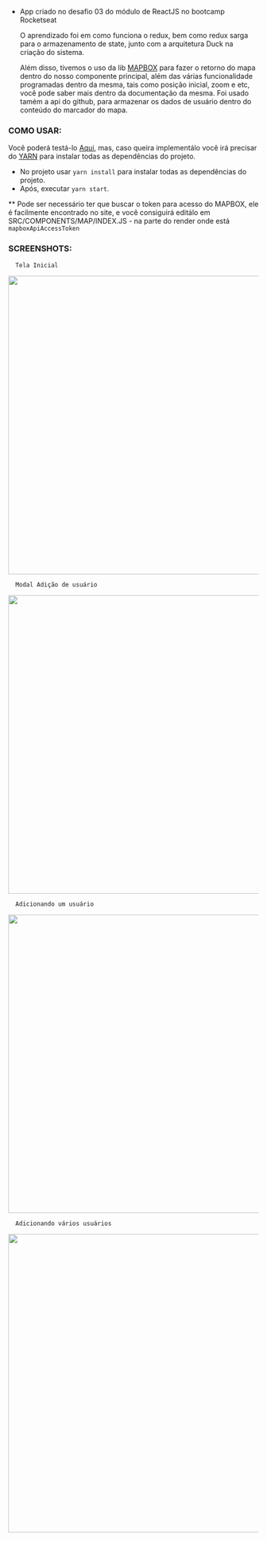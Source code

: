 
- App criado no desafio 03 do módulo de ReactJS no bootcamp Rocketseat

  O aprendizado foi em como funciona o redux, bem como redux sarga para o armazenamento de state, junto com a arquitetura Duck na criação do sistema.
  
  Além disso, tivemos o uso da lib [MAPBOX](https://www.mapbox.com/) para fazer o retorno do mapa dentro do nosso componente principal, além das várias funcionalidade programadas dentro da mesma, tais como posição inicial, zoom e etc, você pode saber mais dentro da documentação da mesma.
  Foi usado tamém a api do github, para armazenar os dados de usuário dentro do conteúdo do marcador do mapa.
  
 ### COMO USAR:
 
 Você poderá testá-lo [Aqui](https://projects.isaacmeira.dev), mas, caso queira implementálo você irá precisar do [YARN](https://yarnpkg.com/pt-BR/) para instalar todas as dependências do projeto.
 
  - No projeto usar `yarn install` para instalar todas as dependências do projeto.
  - Após, executar `yarn start`.
  
  ** Pode ser necessário ter que buscar o token para acesso do MAPBOX, ele é facilmente encontrado no site, e você consiguirá editálo em SRC/COMPONENTS/MAP/INDEX.JS - na parte do render onde está `mapboxApiAccessToken`
  
  ### SCREENSHOTS:
      Tela Inicial
  <img src="https://s3.us-east-2.amazonaws.com/gitmap/Screenshot_3.png" height = "600" width = "800" />

      Modal Adição de usuário
  <img src="https://s3.us-east-2.amazonaws.com/gitmap/Screenshot_4.png" height = "600" width = "800" />
  
      Adicionando um usuário
  <img src="https://s3.us-east-2.amazonaws.com/gitmap/Screenshot_5.png" height = "600" width = "800" />
     
      Adicionando vários usuários
  <img src="https://s3.us-east-2.amazonaws.com/gitmap/Screenshot_2.png" height = "600" width = "800" />
